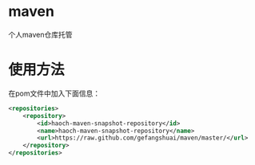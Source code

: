 maven
=====

个人maven仓库托管

# 使用方法

在pom文件中加入下面信息：

```xml
<repositories>
    <repository>
        <id>haoch-maven-snapshot-repository</id>
        <name>haoch-maven-snapshot-repository</name>
        <url>https://raw.github.com/gefangshuai/maven/master/</url>
    </repository>
</repositories>
```

